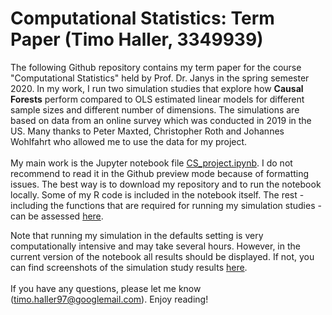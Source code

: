 # Computational Statistics: Term Paper (Timo Haller, 3349939)

The following Github repository contains my term paper for the course "Computational Statistics" held by Prof. Dr. Janys in the spring semester 2020. 
In my work, I run two simulation studies that explore how **Causal Forests** perform compared to OLS estimated linear models for different sample sizes and different number of dimensions. The simulations are based on data from an online survey which was conducted in 2019 in the US. Many thanks to Peter Maxted, Christopher Roth and Johannes Wohlfahrt who allowed me to use the data for my project.<br>
<br>
My main work is the Jupyter notebook file [CS_project.ipynb](https://github.com/thaller97/Computational-Statistics-Project/blob/master/CS_project.ipynb). I do not recommend to read it in the Github preview mode because of formatting issues. The best way is to download my repository and to run the notebook locally. Some of my R code is included in the notebook itself. The rest - including the functions that are required for running my simulation studies - can be assessed [here](https://github.com/thaller97/Computational-Statistics-Project/tree/master/aux). <br>

Note that running my simulation in the defaults setting is very computationally intensive and may take several hours. However, in the current version of the notebook all results should be displayed. If not, you can find screenshots of the simulation study results [here](https://github.com/thaller97/Computational-Statistics-Project/tree/master/Simulation%20Results). <br>
<br>
If you have any questions, please let me know (timo.haller97@googlemail.com). Enjoy reading!







